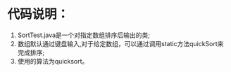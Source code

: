 # 代码说明：

1. SortTest.java是一个对指定数组排序后输出的类;
2. 数组默认通过键盘输入,对于给定数组，可以通过调用static方法quickSort来完成排序;
3. 使用的算法为quicksort。